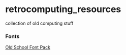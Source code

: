 # retrocomputing_resources
collection of old computing stuff


### Fonts

[Old School Font Pack](https://int10h.org/oldschool-pc-fonts/readme/)
